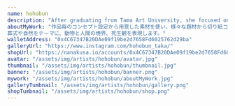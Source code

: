 ```yaml
---
name: hohobun
description: "After graduating from Tama Art University, she focused on painting and short animations. She draws animals and plants clothed in a sense of life and death."
aboutMyWork: "作品毎のコンセプト設定から用意した素材を使い、様々な題材から切り紙コラージュを作成しています。そうして作り出される動物たち、キャタクターたちはアニメーション世界で息をしたり、イラストの自然界で暮らしています。そんな動物たちは再構築された体を持ち、現実世界とは似て非なる姿で生き延びていきます。
葬式や自然をテーマに、動物と人間の境界、死生観を表現します。"
walletAddress: "0x4C67347B20DAe09f19be2d7658Fd6025762d29ba"
galleryUrl: "https://www.instagram.com/hohobun_taka/"
shopUrl: "https://nanakusa.io/accounts/0x4C67347B20DAe09f19be2d7658Fd6025762d29ba/hold?networkname=eth"
avatar: "/assets/img/artists/hohobun/avatar.jpg"
thumbnail: "/assets/img/artists/hohobun/thumbnail.jpg"
banner: "/assets/img/artists/hohobun/banner.png"
mywork: "/assets/img/artists/hohobun/aboutMyWork.jpg"
galleryTumbnail: "/assets/img/artists/hohobun/gallery.png"
shopTumbnail: "/assets/img/artists/hohobun/shop.png"
---
```

